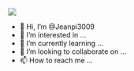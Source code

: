 ![](file:///C:/Users/jeanp/Downloads/5987-shooting-stars-8-bit.gif)

- 👋 Hi, I’m @Jeanpi3009
- 👀 I’m interested in ...
- 🌱 I’m currently learning ...
- 💞️ I’m looking to collaborate on ...
- 📫 How to reach me ...

<!---
Jeanpi3009/Jeanpi3009 is a ✨ special ✨ repository because its `README.md` (this file) appears on your GitHub profile.
You can click the Preview link to take a look at your changes.
--->
